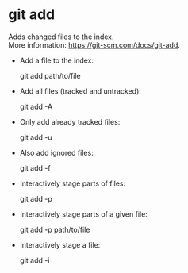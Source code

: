 # git add                                                                                     
                                                                                              
  Adds changed files to the index.                                                            
  More information: <https://git-scm.com/docs/git-add>.                                       
                                                                                              
- Add a file to the index:                                                                    
                                                                                              
  git add path/to/file                                                                        
                                                                                              
- Add all files (tracked and untracked):                                                      
                                                                                              
  git add -A                                                                                  
                                                                                              
- Only add already tracked files:                                                             
                                                                                              
  git add -u                                                                                  
                                                                                              
- Also add ignored files:                                                                     
                                                                                              
  git add -f                                                                                  
                                                                                              
- Interactively stage parts of files:                                                         
                                                                                              
  git add -p                                                                                  
                                                                                              
- Interactively stage parts of a given file:                                                  
                                                                                              
  git add -p path/to/file                                                                     
                                                                                              
- Interactively stage a file:                                                                 
                                                                                              
  git add -i                                                                                  
                                                                                              
                                                                                              
                                                                                              
